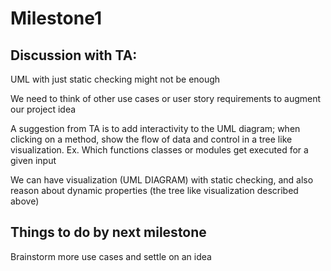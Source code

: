 # Milestone1 #

## Discussion with TA:
UML with just static checking might not be enough

We need to think of other use cases or user story requirements to augment our project idea

A suggestion from TA is to add interactivity to the UML diagram; when clicking on a method, show the flow of data and control in a tree like visualization. Ex. Which functions classes or modules get executed for a given input

We can have visualization (UML DIAGRAM) with static checking, and also reason about dynamic properties (the tree like visualization described above)

## Things to do by next milestone
Brainstorm more use cases and settle on an idea
